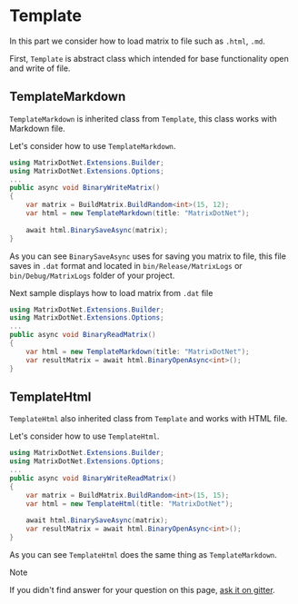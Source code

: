 # Template

In this part we consider how to load matrix to file such as `.html`, `.md`.

First, `Template` is abstract class which intended for base functionality open and write of file.

## TemplateMarkdown
`TemplateMarkdown` is inherited class from `Template`, this class works with Markdown file.

Let's consider how to use `TemplateMarkdown`.

```c#
using MatrixDotNet.Extensions.Builder;
using MatrixDotNet.Extensions.Options;
...
public async void BinaryWriteMatrix()
{
    var matrix = BuildMatrix.BuildRandom<int>(15, 12);
    var html = new TemplateMarkdown(title: "MatrixDotNet");
    
    await html.BinarySaveAsync(matrix);
}
```

As you can see `BinarySaveAsync` uses for saving you matrix to file, this file saves in `.dat` format and located in `bin/Release/MatrixLogs` or `bin/Debug/MatrixLogs` folder of your project.

Next sample displays how to load matrix from `.dat` file

```c#
using MatrixDotNet.Extensions.Builder;
using MatrixDotNet.Extensions.Options;
...
public async void BinaryReadMatrix()
{
    var html = new TemplateMarkdown(title: "MatrixDotNet");
    var resultMatrix = await html.BinaryOpenAsync<int>();
}
```

## TemplateHtml
`TemplateHtml` also inherited class from `Template` and works with HTML file.

Let's consider how to use `TemplateHtml`.

```c#
using MatrixDotNet.Extensions.Builder;
using MatrixDotNet.Extensions.Options;
...
public async void BinaryWriteReadMatrix()
{
    var matrix = BuildMatrix.BuildRandom<int>(15, 15);
    var html = new TemplateHtml(title: "MatrixDotNet");
    
    await html.BinarySaveAsync(matrix);
    var resultMatrix = await html.BinaryOpenAsync<int>();
}
```

As you can see `TemplateHtml` does the same thing as `TemplateMarkdown`.

> [!NOTE]
> If you didn't find answer for your question on this page, [ask it on gitter](https://gitter.im/MatrixDotNet/community?utm_source=badge&utm_medium=badge&utm_campaign=pr-badge).